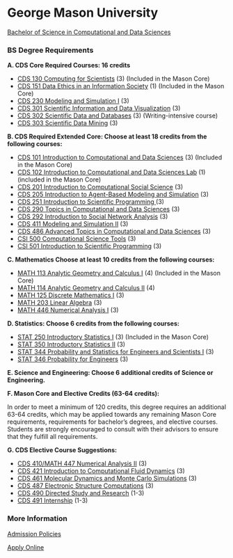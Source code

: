# George Mason University

[Bachelor of Science in Computational and Data Sciences](https://cos.gmu.edu/cds/bs-in-computational-and-data-sciences/)

### BS Degree Requirements

**A. CDS Core Required Courses: 16 credits**

* [CDS 130 Computing for Scientists](https://catalog.gmu.edu/search/?scontext=all&search=cds130) \(3\) \(Included in the Mason Core\)
* [CDS 151 Data Ethics in an Information Society](https://catalog.gmu.edu/search/?scontext=all&search=cds151) \(1\) \(Included in the Mason Core\)
* [CDS 230 Modeling and Simulation I](https://catalog.gmu.edu/search/?scontext=all&search=cds230) \(3\)
* [CDS 301 Scientific Information and Data Visualization](https://catalog.gmu.edu/search/?scontext=all&search=cds301) \(3\)
* [CDS 302 Scientific Data and Databases](https://catalog.gmu.edu/search/?scontext=all&search=cds302) \(3\) \(Writing-intensive course\)
* [CDS 303 Scientific Data Mining](https://catalog.gmu.edu/search/?scontext=all&search=cds303) \(3\)

**B. CDS Required Extended Core: Choose at least 18 credits from the following courses:**

* [CDS 101 Introduction to Computational and Data Sciences](https://catalog.gmu.edu/search/?scontext=COURSES&search=cds101) \(3\) \(Included in the Mason Core\)
* [CDS 102 Introduction to Computational and Data Sciences Lab](https://catalog.gmu.edu/search/?scontext=COURSES&search=cds102) \(1\) \(included in the Mason Core\)
* [CDS 201 Introduction to Computational Social Science](https://catalog.gmu.edu/search/?scontext=COURSES&search=cds201) \(3\)
* [CDS 205 Introduction to Agent-Based Modeling and Simulation](https://catalog.gmu.edu/search/?scontext=COURSES&search=cds205) \(3\)
* [CDS 251 Introduction to Scientific Programming ](https://catalog.gmu.edu/search/?scontext=COURSES&search=cds251)\(3\)
* [CDS 290 Topics in Computational and Data Sciences](https://catalog.gmu.edu/search/?scontext=COURSES&search=cds290) \(3\)
* [CDS 292 Introduction to Social Network Analysis](https://catalog.gmu.edu/search/?scontext=COURSES&search=cds292) \(3\)
* [CDS 411 Modeling and Simulation II](https://catalog.gmu.edu/search/?scontext=COURSES&search=cds411) \(3\)
* [CDS 486 Advanced Topics in Computational and Data Sciences](https://catalog.gmu.edu/search/?scontext=COURSES&search=cds486) \(3\)
* [CSI 500 Computational Science Tools](https://catalog.gmu.edu/search/?scontext=COURSES&search=csi500) \(3\)
* [CSI 501 Introduction to Scientific Programming](https://catalog.gmu.edu/search/?scontext=COURSES&search=csi501) \(3\)

**C. Mathematics Choose at least 10 credits from the following courses:**

* [MATH 113 Analytic Geometry and Calculus I](https://catalog.gmu.edu/search/?scontext=all&search=math113) \(4\) \(Included in the Mason Core\)
* [MATH 114 Analytic Geometry and Calculus II](https://catalog.gmu.edu/search/?scontext=all&search=math114) \(4\)
* [MATH 125 Discrete Mathematics I](https://catalog.gmu.edu/search/?scontext=all&search=math125) \(3\)
* [MATH 203 Linear Algebra](https://catalog.gmu.edu/search/?scontext=all&search=math203) \(3\)
* [MATH 446 Numerical Analysis I](https://catalog.gmu.edu/search/?scontext=all&search=math446) \(3\)

**D. Statistics: Choose 6 credits from the following courses:**

* [STAT 250 Introductory Statistics I](https://catalog.gmu.edu/search/?scontext=COURSES&search=stat250) \(3\) \(Included in the Mason Core\)
* [STAT 350 Introductory Statistics II](https://catalog.gmu.edu/search/?scontext=COURSES&search=stat350) \(3\)
* [STAT 344 Probability and Statistics for Engineers and Scientists I](https://catalog.gmu.edu/search/?scontext=COURSES&search=stat344) \(3\)
* [STAT 346 Probability for Engineers](https://catalog.gmu.edu/search/?scontext=COURSES&search=stat346) \(3\)

**E. Science and Engineering: Choose 6 additional credits of Science or Engineering.**

**F. Mason Core and Elective Credits \(63-64 credits\):**

In order to meet a minimum of 120 credits, this degree requires an additional 63-64 credits, which may be applied towards any remaining Mason Core requirements, requirements for bachelor’s degrees, and elective courses. Students are strongly encouraged to consult with their advisors to ensure that they fulfill all requirements.

**G. CDS Elective Course Suggestions:**

* [CDS 410/MATH 447 Numerical Analysis II](https://catalog.gmu.edu/search/?scontext=COURSES&search=cds410) \(3\)
* [CDS 421 Introduction to Computational Fluid Dynamics](https://catalog.gmu.edu/search/?scontext=COURSES&search=cds421) \(3\)
* [CDS 461 Molecular Dynamics and Monte Carlo Simulations](https://catalog.gmu.edu/search/?scontext=COURSES&search=cds461) \(3\)
* [CDS 487 Electronic Structure Computations](https://catalog.gmu.edu/search/?scontext=COURSES&search=cds487) \(3\)
* [CDS 490 Directed Study and Research](https://catalog.gmu.edu/search/?scontext=COURSES&search=cds490) \(1-3\)
* [CDS 491 Internship](https://catalog.gmu.edu/search/?scontext=COURSES&search=cds491) \(1-3\)

### More Information

[Admission Policies](http://catalog.gmu.edu/colleges-schools/science/computational-data-sciences/computational-data-sciences-bs/)

[Apply Online](http://admissions.gmu.edu/grad/applynow/)  


